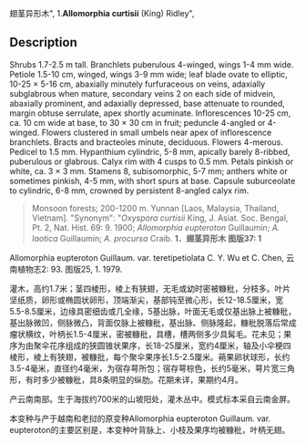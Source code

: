 翅茎异形木",
1.**Allomorphia curtisii** (King) Ridley",

## Description
Shrubs 1.7-2.5 m tall. Branchlets puberulous 4-winged, wings 1-4 mm wide. Petiole 1.5-10 cm, winged, wings 3-9 mm wide; leaf blade ovate to elliptic, 10-25 × 5-16 cm, abaxially minutely furfuraceous on veins, adaxially subglabrous when mature, secondary veins 2 on each side of midvein, abaxially prominent, and adaxially depressed, base attenuate to rounded, margin obtuse serrulate, apex shortly acuminate. Inflorescences 10-25 cm, ca. 10 cm wide at base, to 30 × 30 cm in fruit; peduncle 4-angled or 4-winged. Flowers clustered in small umbels near apex of inflorescence branchlets. Bracts and bracteoles minute, deciduous. Flowers 4-merous. Pedicel to 1.5 mm. Hypanthium cylindric, 5-8 mm, apically barely 8-ribbed, puberulous or glabrous. Calyx rim with 4 cusps to 0.5 mm. Petals pinkish or white, ca. 3 × 3 mm. Stamens 8, subisomorphic, 5-7 mm; anthers white or sometimes pinkish, 4-5 mm, with short spurs at base. Capsule suburceolate to cylindric, 6-8 mm, crowned by persistent 8-angled calyx rim.

> Monsoon forests; 200-1200 m. Yunnan [Laos, Malaysia, Thailand, Vietnam].
  "Synonym": "*Oxyspora curtisii* King, J. Asiat. Soc. Bengal, Pt. 2, Nat. Hist. 69: 9. 1900; *Allomorphia eupteroton* Guillaumin; *A. laotica* Guillaumin; *A. procursa* Craib.
**1．翅茎异形木 图版37: 1**

Allomorphia eupteroton Guillaum. var. teretipetiolata C. Y. Wu et C. Chen, 云南植物志2: 93. 图版25, 1. 1979.

灌木，高约1.7米；茎四棱形，棱上有狭翅，无毛或幼时密被糠秕，分枝多。叶片坚纸质，卵形或椭圆状卵形，顶端渐尖，基部钝至微心形，长12-18.5厘米，宽5.5-8.5厘米，边缘具密细齿或几全缘，5基出脉，叶面无毛或仅基出脉上被糠秕，基出脉微凹，侧脉微凸，背面仅脉上被糠秕，基出脉、侧脉隆起，糠秕脱落后常成瘤状横纹，叶柄长1.5-4厘米，密被糠秕，具槽，槽两侧多少具髯毛。花未见；果序为由聚伞花序组成的狭圆锥状果序，长18-25厘米，宽约4厘米，轴及小伞梗四棱形，棱上有狭翅，被糠批，每个聚伞果序长1.5-2.5厘米。蒴果卵状球形，长约3.5-4毫米，直径约4毫米，为宿存萼所包；宿存萼棕色，长约5毫米，萼片宽三角形，有时多少被糠秕，具8条明显的纵肋。花期未详，果期约4月。

产云南南部。生于海拔约700米的山坡阳处，灌木丛中。模式标本采自云南金屏。

本变种与产于越南和老挝的原变种Allomorphia eupteroton Guillaum. var. eupteroton的主要区别是，本变种叶背脉上、小枝及果序均被糠秕，叶柄无翅。
